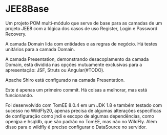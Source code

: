 # JEE8Base

Um projeto POM multi-módulo que serve de base para as camadas de um projeto JEE8 com a lógica dos casos de uso Register, Login e Password Recovery.

A camada Domain lida com entidades e as regras de negócio. Há testes unitários para a camada Domain.

A camada Presentation, demonstrando desacoplamento da camada Domain, está dividida nas opções mutuamente exclusivas para a apresentação: JSF, Struts ou Angular(#TODO).

Apache Shiro está configurado na camada Presentation.

Este é apenas um primeiro commit. Há coisas a melhorar, mas está funcionando.

Foi desenvolvido com TomEE 8.0.4 em um JDK 1.8 e também testado com sucesso no WildFly20, apenas precisa de algumas alterações específicas de configuração como jndi e escopo de algumas dependências, como openjpa e hsqldb, que são padrão no TomEE, mas não no WildFly. Além disso para o wildfly é preciso configurar o DataSource no servidor.
